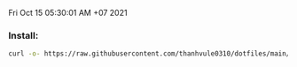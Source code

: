 
Fri Oct 15 05:30:01 AM +07 2021

### Install: 
```bash
curl -o- https://raw.githubusercontent.com/thanhvule0310/dotfiles/main/.scripts/dots.sh | bash
```
